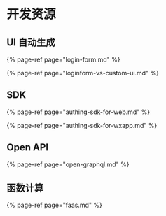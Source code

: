 # 开发资源

## UI 自动生成

{% page-ref page="login-form.md" %}

{% page-ref page="loginform-vs-custom-ui.md" %}

## SDK

{% page-ref page="authing-sdk-for-web.md" %}

{% page-ref page="authing-sdk-for-wxapp.md" %}

## Open API

{% page-ref page="open-graphql.md" %}

## 函数计算

{% page-ref page="faas.md" %}

